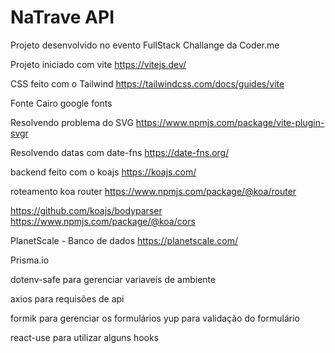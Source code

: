 # NaTrave API

Projeto desenvolvido no evento FullStack Challange da Coder.me

Projeto iniciado com vite
https://vitejs.dev/

CSS feito com o Tailwind
https://tailwindcss.com/docs/guides/vite

Fonte Cairo
google fonts

Resolvendo problema do SVG
https://www.npmjs.com/package/vite-plugin-svgr

Resolvendo datas com date-fns
https://date-fns.org/

backend feito com o koajs
https://koajs.com/

roteamento koa router
https://www.npmjs.com/package/@koa/router

https://github.com/koajs/bodyparser
https://www.npmjs.com/package/@koa/cors

PlanetScale - Banco de dados
https://planetscale.com/

Prisma.io

dotenv-safe para gerenciar variaveis de ambiente

axios para requisões de api

formik para gerenciar os formulários
yup para validação do formulário

react-use para utilizar alguns hooks